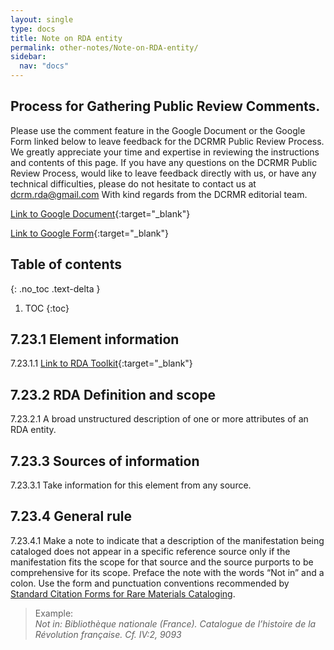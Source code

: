 ```yaml
---
layout: single
type: docs
title: Note on RDA entity
permalink: other-notes/Note-on-RDA-entity/
sidebar:
  nav: "docs"
---
```


## Process for Gathering Public Review Comments.
Please use the comment feature in the Google Document or the Google Form linked below to leave feedback for the DCRMR Public Review Process.  We greatly appreciate your time and expertise in reviewing the instructions and contents of this page.  If you have any questions on the DCRMR Public Review Process, would like to leave feedback directly with us, or have any technical difficulties, please do not hesitate to contact us at dcrm.rda@gmail.com  With kind regards from the DCRMR editorial team.

[Link to Google Document](https://docs.google.com/document/d/1Fl6r-XiI1v_Xg0zReupEQ2xSJJ8B5vA6ddolUZAbNRg/edit){:target="_blank"}

[Link to Google Form](https://docs.google.com/forms/d/e/1FAIpQLSdNtJkbY1mngdTcvCoB7zZcpaIuuKHvlbyiidP-QunDy14VcQ/viewform){:target="_blank"}

## Table of contents
{: .no_toc .text-delta }

1. TOC
{:toc}

## 7.23.1 Element information

<a name="7.23.1.1">7.23.1.1</a> [Link to RDA Toolkit](https://beta.rdatoolkit.org/Content/Index?externalId=en-US_ala-1c343ca4-f0a4-3aa8-9918-6bf04e919d96){:target="_blank"}

## 7.23.2 RDA Definition and scope

<a name="7.23.2.1">7.23.2.1</a> A broad unstructured description of one or more attributes of an RDA entity.

## 7.23.3 Sources of information

<a name="7.23.3.1">7.23.3.1</a> Take information for this element from any source.

## 7.23.4 General rule

<a name="7.23.4.1">7.23.4.1</a> Make a note to indicate that a description of the manifestation being cataloged does not appear in a specific reference source only if the manifestation fits the scope for that source and the source purports to be comprehensive for its scope. Preface the note with the words “Not in” and a colon. Use the form and punctuation conventions recommended by [Standard Citation Forms for Rare Materials Cataloging](https://rbms.info/scf/).

>Example:  
><CITE>Not in: Bibliothèque nationale (France). Catalogue de l’histoire de la Révolution française. Cf. IV:2, 9093</CITE>